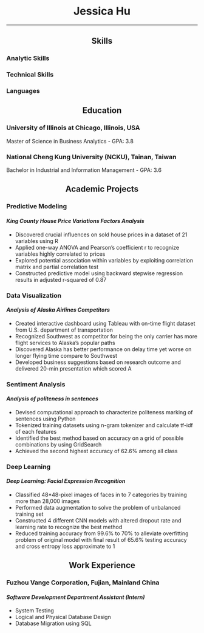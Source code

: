 <!DOCTYPE html>
<html>
<head>
<h1 align="center">Jessica Hu</h1>
<hr>
</head>
  
<body>


<h2 align="center">Skills</h2>

<h3>Analytic Skills</h3>
<h3>Technical Skills</h3>
<h3>Languages</h3>


<h2 align="center">Education</h2>

<h3>University of Illinois at Chicago, Illinois, USA</h3>
<p>Master of Science in Business Analytics - GPA: 3.8</p>
<h3>National Cheng Kung University (NCKU), Tainan, Taiwan</h3>
<p>Bachelor in Industrial and Information Management - GPA: 3.6</p>


<h2 align="center">Academic Projects</h2>

<h3>Predictive Modeling</h3>
<h4><i>King County House Price Variations Factors Analysis</i></h4>
<ul>
  <li>Discovered crucial influences on sold house prices in a dataset of 21 variables using R</li>
  <li>Applied one-way ANOVA and Pearson’s coefficient r to recognize variables highly correlated to prices</li>
  <li>Explored potential association within variables by exploiting correlation matrix and partial correlation test</li>
  <li>Constructed predictive model using backward stepwise regression results in adjusted r-squared of 0.87</li>
</ul>

<h3>Data Visualization</h3>
<h4><i>Analysis of Alaska Airlines Competitors</i></h4>
<ul>
  <li>Created interactive dashboard using Tableau with on-time flight dataset from U.S. department of transportation</li>
  <li>Recognized Southwest as competitor for being the only carrier has more flight services to Alaska’s popular paths</li>
  <li>Discovered Alaska has better performance on delay time yet worse on longer flying time compare to Southwest</li>
  <li>Developed business suggestions based on research outcome and delivered 20-min presentation which scored A</li>
</ul>

<h3>Sentiment Analysis</h3>
<h4><i>Analysis of politeness in sentences</i></h4>
<ul>
  <li>Devised computational approach to characterize politeness marking of sentences using Python</li>
  <li>Tokenized training datasets using n-gram tokenizer and calculate tf-idf of each features</li>
  <li>Identified the best method based on accuracy on a grid of possible combinations by using GridSearch</li>
  <li>Achieved the second highest accuracy of 62.6% among all class</li>  
</ul>

<h3>Deep Learning</h3>
<h4><i>Deep Learning: Facial Expression Recognition</i></h4>
<ul>
  <li>Classified 48*48-pixel images of faces in to 7 categories by training more than 28,000 images</li>
  <li>Performed data augmentation to solve the problem of unbalanced training set</li>
  <li>Constructed 4 different CNN models with altered dropout rate and learning rate to recognize the best method</li>
  <li>Reduced training accuracy from 99.6% to 70% to alleviate overfitting problem of original model with final result of    65.6% testing accuracy and cross entropy loss approximate to 1</li>
</ul>


<h2 align="center">Work Experience</h2>
<h3>Fuzhou Vange Corporation, Fujian, Mainland China</h3>
<h4><i>Software Development Department Assistant (Intern)</i></h4>
<ul>
  <li>System Testing</li>
  <li>Logical and Physical Database Design</li>
  <li>Database Migration using SQL</li>
</ul>


</body>
</html>
